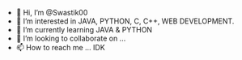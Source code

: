- 👋 Hi, I’m @Swastik00
- 👀 I’m interested in JAVA, PYTHON, C, C++, WEB DEVELOPMENT.
- 🌱 I’m currently learning JAVA & PYTHON
- 💞️ I’m looking to collaborate on ...
- 📫 How to reach me ... IDK
